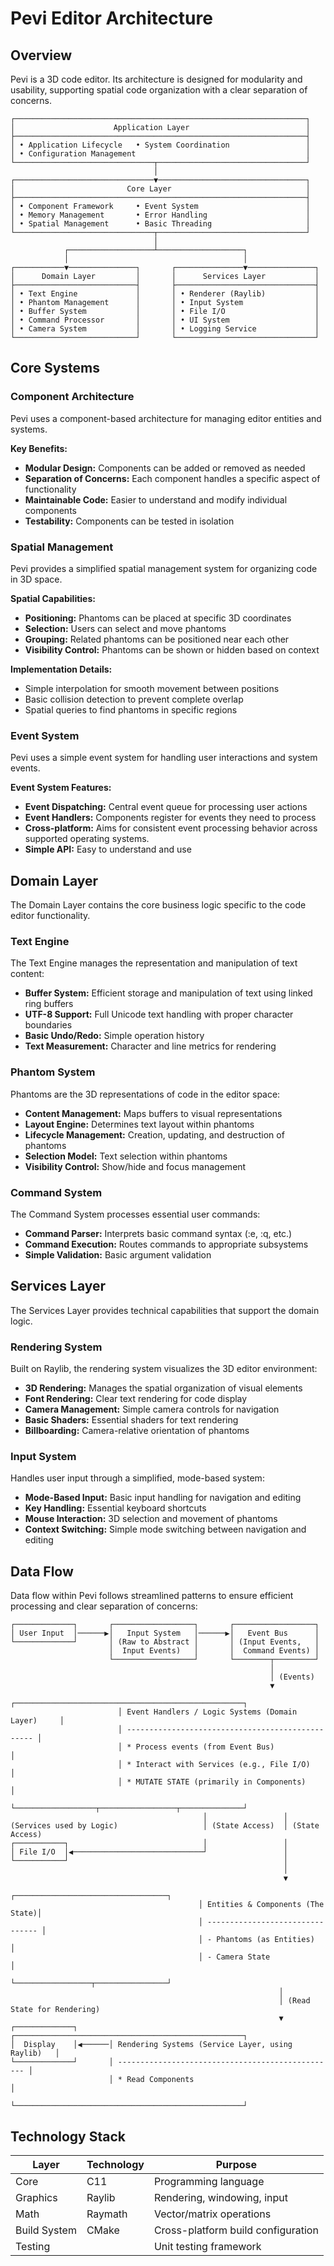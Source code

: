 # Pevi Editor Architecture

## Overview

Pevi is a 3D code editor. Its architecture is designed for modularity and usability, supporting spatial code organization with a clear separation of concerns.

```
┌─────────────────────────────────────────────────────────────────┐
│                      Application Layer                          │
├─────────────────────────────────────────────────────────────────┤
│ • Application Lifecycle   • System Coordination                 │
│ • Configuration Management                                      │
└───────────────────────────────┬─────────────────────────────────┘
                                │
┌───────────────────────────────▼─────────────────────────────────┐
│                         Core Layer                              │
├─────────────────────────────────────────────────────────────────┤
│ • Component Framework     • Event System                        │
│ • Memory Management       • Error Handling                      │
│ • Spatial Management      • Basic Threading                     │
└───────────────────────────────┬─────────────────────────────────┘
                                │
            ┌───────────────────┴───────────────────┐
            │                                       │
┌───────────▼───────────────┐       ┌───────────────▼───────────────┐
│      Domain Layer         │       │      Services Layer           │
├───────────────────────────┤       ├───────────────────────────────┤
│ • Text Engine             │       │ • Renderer (Raylib)           │
│ • Phantom Management      │       │ • Input System                │
│ • Buffer System           │       │ • File I/O                    │
│ • Command Processor       │       │ • UI System                   │
│ • Camera System           │       │ • Logging Service             │
└───────────────────────────┘       └───────────────────────────────┘
```

## Core Systems

### Component Architecture

Pevi uses a component-based architecture for managing editor entities and systems.

**Key Benefits:**
* **Modular Design:** Components can be added or removed as needed
* **Separation of Concerns:** Each component handles a specific aspect of functionality
* **Maintainable Code:** Easier to understand and modify individual components
* **Testability:** Components can be tested in isolation

### Spatial Management

Pevi provides a simplified spatial management system for organizing code in 3D space.

**Spatial Capabilities:**
* **Positioning:** Phantoms can be placed at specific 3D coordinates
* **Selection:** Users can select and move phantoms
* **Grouping:** Related phantoms can be positioned near each other
* **Visibility Control:** Phantoms can be shown or hidden based on context

**Implementation Details:**
* Simple interpolation for smooth movement between positions
* Basic collision detection to prevent complete overlap
* Spatial queries to find phantoms in specific regions

### Event System

Pevi uses a simple event system for handling user interactions and system events.

**Event System Features:**
* **Event Dispatching:** Central event queue for processing user actions
* **Event Handlers:** Components register for events they need to process
* **Cross-platform:** Aims for consistent event processing behavior across supported operating systems.
* **Simple API:** Easy to understand and use


## Domain Layer

The Domain Layer contains the core business logic specific to the code editor functionality.

### Text Engine

The Text Engine manages the representation and manipulation of text content:

* **Buffer System:** Efficient storage and manipulation of text using linked ring buffers
* **UTF-8 Support:** Full Unicode text handling with proper character boundaries
* **Basic Undo/Redo:** Simple operation history
* **Text Measurement:** Character and line metrics for rendering

### Phantom System

Phantoms are the 3D representations of code in the editor space:

* **Content Management:** Maps buffers to visual representations
* **Layout Engine:** Determines text layout within phantoms
* **Lifecycle Management:** Creation, updating, and destruction of phantoms
* **Selection Model:** Text selection within phantoms
* **Visibility Control:** Show/hide and focus management

### Command System

The Command System processes essential user commands:

* **Command Parser:** Interprets basic command syntax (:e, :q, etc.)
* **Command Execution:** Routes commands to appropriate subsystems
* **Simple Validation:** Basic argument validation

## Services Layer

The Services Layer provides technical capabilities that support the domain logic.

### Rendering System

Built on Raylib, the rendering system visualizes the 3D editor environment:

* **3D Rendering:** Manages the spatial organization of visual elements
* **Font Rendering:** Clear text rendering for code display
* **Camera Management:** Simple camera controls for navigation
* **Basic Shaders:** Essential shaders for text rendering
* **Billboarding:** Camera-relative orientation of phantoms

### Input System

Handles user input through a simplified, mode-based system:

* **Mode-Based Input:** Basic input handling for navigation and editing
* **Key Handling:** Essential keyboard shortcuts
* **Mouse Interaction:** 3D selection and movement of phantoms
* **Context Switching:** Simple mode switching between navigation and editing

## Data Flow

Data flow within Pevi follows streamlined patterns to ensure efficient processing and clear separation of concerns:

```
┌─────────────┐       ┌──────────────────┐       ┌──────────────────┐
│ User Input  │──────▶│   Input System   │──────▶│   Event Bus      │
└─────────────┘       │ (Raw to Abstract │       │ (Input Events,   │
                      │  Input Events)   │       │  Command Events) │
                      └──────────────────┘       └────────┬─────────┘
                                                          │
                                                          │ (Events)
                                                          ▼
                        ┌───────────────────────────────────────────────────┐
                        │ Event Handlers / Logic Systems (Domain Layer)     │
                        │ ------------------------------------------------- │
                        │ * Process events (from Event Bus)                 │
                        │ * Interact with Services (e.g., File I/O)         │
                        │ * MUTATE STATE (primarily in Components)          │
                        └──────────────────┬─────────────────┬──────────────┘
                                           │                 │
(Services used by Logic)                   │ (State Access)  │ (State Access)
┌───────────┐                              │                 │
│ File I/O  │◀─────────────────────────────┘                 │
└───────────┘                                                │
                                                             │
                                                             ▼
                                          ┌──────────────────────────────────┐
                                          │ Entities & Components (The State)│
                                          │ -------------------------------- │
                                          │ - Phantoms (as Entities)         │
                                          │ - Camera State                   │
                                          └─────────────────┬────────────────┘
                                                            │
                                                            │ (Read State for Rendering)
                                                            ▼
┌─────────────┐       ┌───────────────────────────────────────────────────┐
│  Display    │◀──────│ Rendering Systems (Service Layer, using Raylib)   │
└─────────────┘       │ ------------------------------------------------- │
                      │ * Read Components                                 │
                      └───────────────────────────────────────────────────┘
```



## Technology Stack

| Layer          | Technology                | Purpose                                |
|----------------|---------------------------|----------------------------------------|
| Core           | C11                       | Programming language                   |
| Graphics       | Raylib                    | Rendering, windowing, input            |
| Math           | Raymath                   | Vector/matrix operations               |
| Build System   | CMake                     | Cross-platform build configuration     |
| Testing        |                           | Unit testing framework                 |

